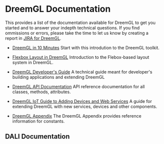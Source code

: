# DreemGL Documentation

This provides a list of the documentation available for DreemGL to get
you started and to answer your indepth technical questions. If you
find ommissions or errors, please take the time to let us know by
creating a report in [JIRA for DreemGL](https://dreem2.atlassian.net).

* [DreemGL in 10
  Minutes](https://github.com/dreemproject/dreemgl/blob/master/docs/guides/dreem_in_10/README.md)
  Start with this introdution to the DreemGL toolkit.

* [Flexbox Layout in
  DreemGL](https://github.com/dreemproject/dreemgl/blob/master/docs/guides/flexbox/README.md)
  Introduction to the Flebox-based layout system in DreemGL.

* [DreemGL Developer's
Guide](http://https://github.com/dreemproject/dreemgl/blob/master/docs/developer_guide/README.md)
  A technical guide meant for developer's building applications and
  extending DreemGL

* [DreemGL API
  Documentation](http://dreemproject.github.io/dreemgl/docs/api/index.html)
  API reference documentation for all classes, methods,
  attributes.

* [DreemGL IoT Guide to Adding Devices and Web
  Services](https://github.com/dreemproject/dreemgl/blob/master/examples/guide/README.md)
A guide for extending DreemGL with new services, devices and other components. 

* [DreemGL
  Appendix](https://github.com/dreemproject/dreemgl/blob/master/docs/guides/appendix/README.md)
  The DreemGL Appendix provides reference information for constants.


## DALI Documentation

